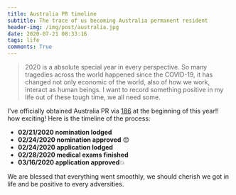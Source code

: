 ```yaml
---
title: Australia PR timeline
subtitle: The trace of us becoming Australia permanent resident
header-img: /img/post/australia.jpg
date: 2020-07-21 08:33:16
tags: life
comments: True
---
```

> 2020 is a absolute special year in every perspective. So many tragedies across the world happened since the COVID-19, it has changed not only economic of the world, also of how we work, interact as human beings. I want to record something positive in my life out of these tough time, we all need some.

I've officially obtained Australia PR via [186](https://immi.homeaffairs.gov.au/visas/getting-a-visa/visa-listing/employer-nomination-scheme-186) at the beginning of this year!! how exciting! Here is the timeline of the process:
-	**02/21/2020 nomination lodged**
-	**02/24/2020 nomination approved**  :blush:
-	**02/24/2020 application lodged**
-	**02/28/2020 medical exams finished**
-	**03/16/2020 application approved**:boom:

We are blessed that everything went smoothly, we should cherish we got in life and be positive to every adversities.